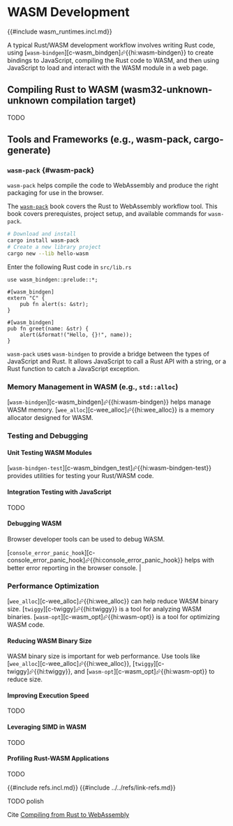 # WASM Development

{{#include wasm_runtimes.incl.md}}

A typical Rust/WASM development workflow involves writing Rust code, using [`wasm-bindgen`][c-wasm_bindgen]⮳{{hi:wasm-bindgen}} to create bindings to JavaScript, compiling the Rust code to WASM, and then using JavaScript to load and interact with the WASM module in a web page.

## Compiling Rust to WASM (wasm32-unknown-unknown compilation target)

TODO

## Tools and Frameworks (e.g., wasm-pack, cargo-generate)

### `wasm-pack` {#wasm-pack}

`wasm-pack` helps compile the code to WebAssembly and produce the right packaging for use in the browser.

The [`wasm-pack`](https://rustwasm.github.io/docs/wasm-pack) book covers the Rust to WebAssembly workflow tool. This book covers prerequistes, project setup, and available commands for `wasm-pack`.

```sh
# Download and install
cargo install wasm-pack
# Create a new library project
cargo new --lib hello-wasm
```

Enter the following Rust code in `src/lib.rs`

```rust,editable
use wasm_bindgen::prelude::*;

#[wasm_bindgen]
extern "C" {
    pub fn alert(s: &str);
}

#[wasm_bindgen]
pub fn greet(name: &str) {
    alert(&format!("Hello, {}!", name));
}
```

`wasm-pack` uses `wasm-bindgen` to provide a bridge between the types of JavaScript and Rust. It allows JavaScript to call a Rust API with a string, or a Rust function to catch a JavaScript exception.

### Memory Management in WASM (e.g., `std::alloc`)

[`wasm-bindgen`][c-wasm_bindgen]⮳{{hi:wasm-bindgen}} helps manage WASM memory. [`wee_alloc`][c-wee_alloc]⮳{{hi:wee_alloc}} is a memory allocator designed for WASM.

### Testing and Debugging

#### Unit Testing WASM Modules

[`wasm-bindgen-test`][c-wasm_bindgen_test]⮳{{hi:wasm-bindgen-test}} provides utilities for testing your Rust/WASM code.

#### Integration Testing with JavaScript

TODO

#### Debugging WASM

Browser developer tools can be used to debug WASM.

[`console_error_panic_hook`][c-console_error_panic_hook]⮳{{hi:console_error_panic_hook}} helps with better error reporting in the browser console. |

### Performance Optimization

[`wee_alloc`][c-wee_alloc]⮳{{hi:wee_alloc}} can help reduce WASM binary size. [`twiggy`][c-twiggy]⮳{{hi:twiggy}} is a tool for analyzing WASM binaries. [`wasm-opt`][c-wasm_opt]⮳{{hi:wasm-opt}} is a tool for optimizing WASM code.

#### Reducing WASM Binary Size

WASM binary size is important for web performance. Use tools like [`wee_alloc`][c-wee_alloc]⮳{{hi:wee_alloc}}, [`twiggy`][c-twiggy]⮳{{hi:twiggy}}, and [`wasm-opt`][c-wasm_opt]⮳{{hi:wasm-opt}} to reduce size.

#### Improving Execution Speed

TODO

#### Leveraging SIMD in WASM

TODO

#### Profiling Rust-WASM Applications

TODO

{{#include refs.incl.md}}
{{#include ../../refs/link-refs.md}}

<div class="hidden">
TODO polish

Cite [Compiling from Rust to WebAssembly](https://developer.mozilla.org/en-US/docs/WebAssembly/Guides/Rust_to_Wasm)

</div>
